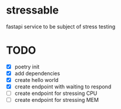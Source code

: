# stressable
 fastapi service to be subject of stress testing

# TODO
- [x] poetry init
- [x] add dependencies
- [x] create hello world
- [x] create endpoint with waiting to respond
- [ ] create endpoint for stressing CPU
- [ ] create endpoint for stressing MEM
